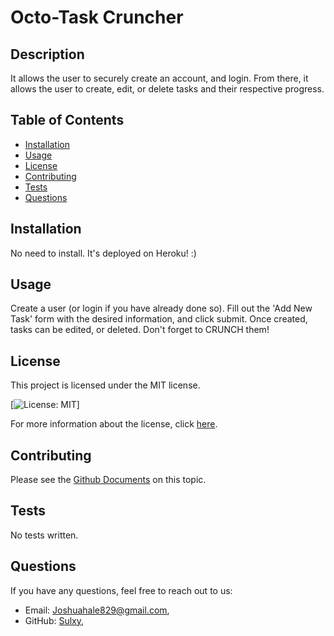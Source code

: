 # Octo-Task Cruncher

## Description
It allows the user to securely create an account, and login. From there, it allows the user to create, edit, or delete tasks and their respective progress. 

## Table of Contents
- [Installation](#installation)
- [Usage](#usage)
- [License](#license)
- [Contributing](#contributing)
- [Tests](#tests)
- [Questions](#questions)

## Installation
No need to install. It's deployed on Heroku! :)

## Usage
Create a user (or login if you have already done so). Fill out the 'Add New Task' form with the desired information, and click submit. Once created, tasks can be edited, or deleted. Don't forget to CRUNCH them! 

## License
This project is licensed under the MIT license.

[![License: MIT](https://img.shields.io/badge/License-MIT-yellow.svg)]

For more information about the license, click [here](https://opensource.org/licenses/MIT).

## Contributing
 Please see the [Github Documents](https://docs.github.com/en/get-started/exploring-projects-on-github/contributing-to-a-project) on this topic. 

## Tests
No tests written. 

## Questions
If you have any questions, feel free to reach out to us:
- Email: Joshuahale829@gmail.com,
- GitHub: [Sulxy](https://github.com/Sulxy),
